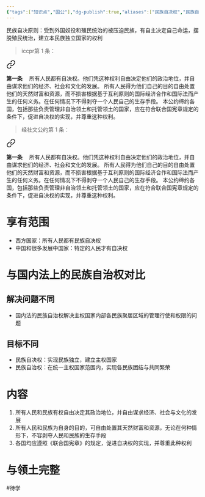 ```yaml
---
{"tags":["知识点","国公"],"dg-publish":true,"aliases":["民族自决权","民族自决"],"permalink":"/学习笔记studyup/国际公法/民族自决原则/","dgPassFrontmatter":true,"created":"2024-11-06T17:29:05.413+08:00","updated":"2024-11-12T11:44:55.428+08:00"}
---
```


民族自决原则：受到外国奴役和殖民统治的被压迫民族，有自主决定自己命运，摆脱殖民统治，建立本民族独立国家的权利
>iccpr第 1 条：
<div class="transclusion internal-embed is-loaded"><a class="markdown-embed-link" href="//treaty//#t1" aria-label="Open link"><svg xmlns="http://www.w3.org/2000/svg" width="24" height="24" viewBox="0 0 24 24" fill="none" stroke="currentColor" stroke-width="2" stroke-linecap="round" stroke-linejoin="round" class="svg-icon lucide-link"><path d="M10 13a5 5 0 0 0 7.54.54l3-3a5 5 0 0 0-7.07-7.07l-1.72 1.71"></path><path d="M14 11a5 5 0 0 0-7.54-.54l-3 3a5 5 0 0 0 7.07 7.07l1.71-1.71"></path></svg></a><div class="markdown-embed">



**第一条**　
所有人民都有自决权。他们凭这种权利自由决定他们的政治地位，并自由谋求他们的经济、社会和文化的发展。
所有人民得为他们自己的目的自由处置他们的天然财富和资源，而不损害根据基于互利原则的国际经济合作和国际法而产生的任何义务。在任何情况下不得剥夺一个人民自己的生存手段。
本公约缔约各国，包括那些负责管理非自治领土和托管领土的国家，应在符合联合国宪章规定的条件下，促进自决权的实现，并尊重这种权利。 

</div></div>


>经社文公约第 1 条：
<div class="transclusion internal-embed is-loaded"><a class="markdown-embed-link" href="//treaty//#t1" aria-label="Open link"><svg xmlns="http://www.w3.org/2000/svg" width="24" height="24" viewBox="0 0 24 24" fill="none" stroke="currentColor" stroke-width="2" stroke-linecap="round" stroke-linejoin="round" class="svg-icon lucide-link"><path d="M10 13a5 5 0 0 0 7.54.54l3-3a5 5 0 0 0-7.07-7.07l-1.72 1.71"></path><path d="M14 11a5 5 0 0 0-7.54-.54l-3 3a5 5 0 0 0 7.07 7.07l1.71-1.71"></path></svg></a><div class="markdown-embed">



**第一条**　
所有人民都有自决权。他们凭这种权利自由决定他们的政治地位，并自由谋求他们的经济、社会和文化的发展。
所有人民得为他们自己的目的自由处置他们的天然财富和资源，而不损害根据基于互利原则的国际经济合作和国际法而产生的任何义务。在任何情况下不得剥夺一个人民自己的生存手段。
本公约缔约各国，包括那些负责管理非自治领土和托管领土的国家，应在符合联合国宪章规定的条件下，促进自决权的实现，并尊重这种权利。 

</div></div>

# 享有范围
- 西方国家：所有人民都有民族自决权
- 中国和很多发展中国家：特定的人民才有自决权
# 与国内法上的民族自治权对比
## 解决问题不同
- 国内法的民族自治权解决主权国家内部各民族聚居区域的管理行使和权限的问题
## 目标不同
- 民族自决权：实现民族独立，建立主权国家
- 民族自治权：在统一主权国家范围内，实现各民族团结与共同繁荣
# 内容
1. 所有人民和民族有权自由决定其政治地位，并自由谋求经济、社会与文化的发展
2. 所有人民和民族为自身的目的，可自由处置其天然财富和资源，无论在何种情形下，不容剥夺人民和民族的生存手段
3. 各国均应遵照《联合国宪章》的规定，促进自决权的实现，并尊重此种权利
# 与领土完整
#待学